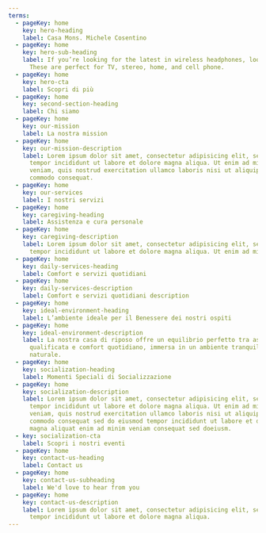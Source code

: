 ```yaml
---
terms:
  - pageKey: home
    key: hero-heading
    label: Casa Mons. Michele Cosentino
  - pageKey: home
    key: hero-sub-heading
    label: If you’re looking for the latest in wireless headphones, look no further.
      These are perfect for TV, stereo, home, and cell phone.
  - pageKey: home
    key: hero-cta
    label: Scopri di più
  - pageKey: home
    key: second-section-heading
    label: Chi siamo
  - pageKey: home
    key: our-mission
    label: La nostra mission
  - pageKey: home
    key: our-mission-description
    label: Lorem ipsum dolor sit amet, consectetur adipisicing elit, sed do eiusmod
      tempor incididunt ut labore et dolore magna aliqua. Ut enim ad minim
      veniam, quis nostrud exercitation ullamco laboris nisi ut aliquip ex ea
      commodo consequat.
  - pageKey: home
    key: our-services
    label: I nostri servizi
  - pageKey: home
    key: caregiving-heading
    label: Assistenza e cura personale
  - pageKey: home
    key: caregiving-description
    label: Lorem ipsum dolor sit amet, consectetur adipisicing elit, sed do eiusmod
      tempor incididunt ut labore et dolore magna aliqua. Ut enim ad minim.
  - pageKey: home
    key: daily-services-heading
    label: Comfort e servizi quotidiani
  - pageKey: home
    key: daily-services-description
    label: Comfort e servizi quotidiani description
  - pageKey: home
    key: ideal-environment-heading
    label: L’ambiente ideale per il Benessere dei nostri ospiti
  - pageKey: home
    key: ideal-environment-description
    label: La nostra casa di riposo offre un equilibrio perfetto tra assistenza
      qualificata e comfort quotidiano, immersa in un ambiente tranquillo e
      naturale.
  - pageKey: home
    key: socialization-heading
    label: Momenti Speciali di Socializzazione
  - pageKey: home
    key: socialization-description
    label: Lorem ipsum dolor sit amet, consectetur adipisicing elit, sed do eiusmod
      tempor incididunt ut labore et dolore magna aliqua. Ut enim ad minim
      veniam, quis nostrud exercitation ullamco laboris nisi ut aliquip ex ea
      commodo consequat sed do eiusmod tempor incididunt ut labore et dolore
      magna aliquat enim ad minim veniam consequat sed doeiusm.
  - key: socialization-cta
    label: Scopri i nostri eventi
  - pageKey: home
    key: contact-us-heading
    label: Contact us
  - pageKey: home
    key: contact-us-subheading
    label: We'd love to hear from you
  - pageKey: home
    key: contact-us-description
    label: Lorem ipsum dolor sit amet, consectetur adipisicing elit, sed do eiusmod
      tempor incididunt ut labore et dolore magna aliqua.
---
```

